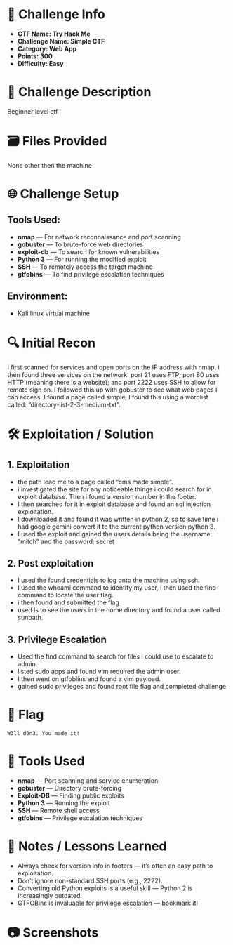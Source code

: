 # 📌 Challenge Info

- **CTF Name: Try Hack Me**
- **Challenge Name: Simple CTF**
- **Category: Web App**
- **Points: 300**
- **Difficulty: Easy**

# 🧠 Challenge Description

Beginner level ctf

# 🗃️ Files Provided

None other then the machine

# 🌐 Challenge Setup

## **Tools Used:**

- **nmap** — For network reconnaissance and port scanning
- **gobuster** — To brute-force web directories
- **exploit-db** — To search for known vulnerabilities
- **Python 3** — For running the modified exploit
- **SSH** — To remotely access the target machine
- **gtfobins** — To find privilege escalation techniques

## **Environment:**

- Kali linux virtual machine

# 🔍 Initial Recon

I first scanned for services and open ports on the IP address with nmap. i then found three services on the network: port 21 uses FTP; port 80 uses HTTP (meaning there is a website); and port 2222 uses SSH to allow for remote sign on. I followed this up with gobuster to see what web pages I can access. I found a page called simple, I found this using a wordlist called: “directory-list-2-3-medium-txt”.

# 🛠️ Exploitation / Solution

## 1. Exploitation

- the path lead me to a page called “cms made simple”.
- i investigated the site for any noticeable things i could search for in exploit database. Then i found a version number in the footer.
- I then searched for it in exploit database and found an sql injection exploitation.
- I downloaded it and found it was written in python 2, so to save time i had google gemini convert it to the current python version python 3.
- I used the exploit and gained the users details being the username: “mitch” and the password: secret

## 2. Post exploitation

- I used the found credentials to log onto the machine using ssh.
- I used the whoami command to identify my user, i then used the find command to locate the user flag.
- i then found and submitted the flag
- used ls to see the users in the home directory and found a user called sunbath.

## 3. Privilege Escalation

- Used the find command to search for files i could use to escalate to admin.
- listed sudo apps and found vim required the admin user.
- I then went on gtfoblins and found a vim payload.
- gained sudo privileges and found root file flag and completed challenge

# 🏴 Flag

```
W3ll d0n3. You made it!
```

# 🧪 Tools Used

- **nmap** — Port scanning and service enumeration
- **gobuster** — Directory brute-forcing
- **Exploit-DB** — Finding public exploits
- **Python 3** — Running the exploit
- **SSH** — Remote shell access
- **gtfobins** — Privilege escalation techniques

# 📝 Notes / Lessons Learned

- Always check for version info in footers — it’s often an easy path to exploitation.
- Don’t ignore non-standard SSH ports (e.g., 2222).
- Converting old Python exploits is a useful skill — Python 2 is increasingly outdated.
- GTFOBins is invaluable for privilege escalation — bookmark it!

# 📷 Screenshots
